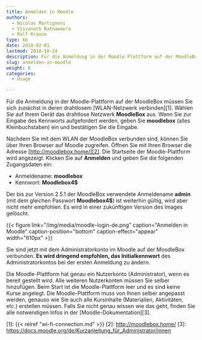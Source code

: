 ```yaml
---
title: Anmelden in Moodle
authors:
  - Nicolas Martignoni
  - Visvanath Ratnaweera
  - Ralf Krause
type: kb
date: 2018-02-01
lastmod: 2018-10-24
description: Für die Anmeldung in der Moodle-Plattform auf der MoodleBox müssen Sie sich zunächst in deren drahtlosem WLAN-Netzwerk verbinden, dann http://moodlebox.home/ öffnen
slug: anmelden-in-moodle
weight: 6
categories:
  - Usage

---
```

Für die Anmeldung in der Moodle-Plattform auf der MoodleBox müssen Sie sich zunächst in deren drahtlosem [WLAN-Netzwerk verbinden][1]. Wählen Sie auf Ihrem Gerät das drahtlose Netzwerk __MoodleBox__ aus. Wenn Sie zur Eingabe des Kennworts aufgefordert werden, geben Sie __moodlebox__ (alles Kleinbuchstaben) ein und bestätigen Sie die Eingabe.

Nachdem Sie mit dem WLAN der MoodleBox verbunden sind, können Sie über Ihren Browser auf Moodle zugreifen. Öffnen Sie mit Ihren Browser die Adresse [http://moodlebox.home/][2]. Die Startseite der Moodle-Plattform wird angezeigt. Klicken Sie auf __Anmelden__ und geben Sie die folgenden Zugangsdaten ein:

  * Anmeldename: __moodlebox__
  * Kennwort: __Moodlebox4$__

Der bis zur Version 2.5.1 der MoodleBox verwendete Anmeldename __admin__ (mit dem gleichen Passwort __Moodlebox4$__) ist weiterhin gültig, wird aber nicht mehr empfohlen. Es wird in einer zukünftigen Version des Images gelöscht.

{{< figure link="/img/media/moodle-login-de.png" caption="Anmelden in Moodle" caption-position="bottom" caption-effect="appear" width="610px" >}}

Sie sind jetzt mit dem Administratorkonto im Moodle auf der MoodleBox verbunden. __Es wird dringend empfohlen, das Initialkennwort__ des Administratorkontos bei der ersten Anmeldung zu ändern.

Die Moodle-Plattform hat genau ein Nutzerkonto (Administrator), wenn es bereit gestellt wird. Alle weiteren Nutzerkonten müssen Sie selber hinzufügen. Beim Start ist die Moodle-Plattform leer und es sind keine Kurse angelegt. Die Moodle-Plattform muss von Ihnen selber angepasst werden, genauso wie Sie auch alle Kursinhalte (Materialien, Aktivitäten, etc.) erstellen müssen. Falls Sie nicht genau wissen wie das geht, finden Sie alle notwendigen Infos in der [Moodle-Dokumentation][3].

 [1]: {{< relref "wi-fi-connection.md" >}}
 [2]: http://moodlebox.home/
 [3]: https://docs.moodle.org/de/Kurzanleitung_für_Administrator/innen
